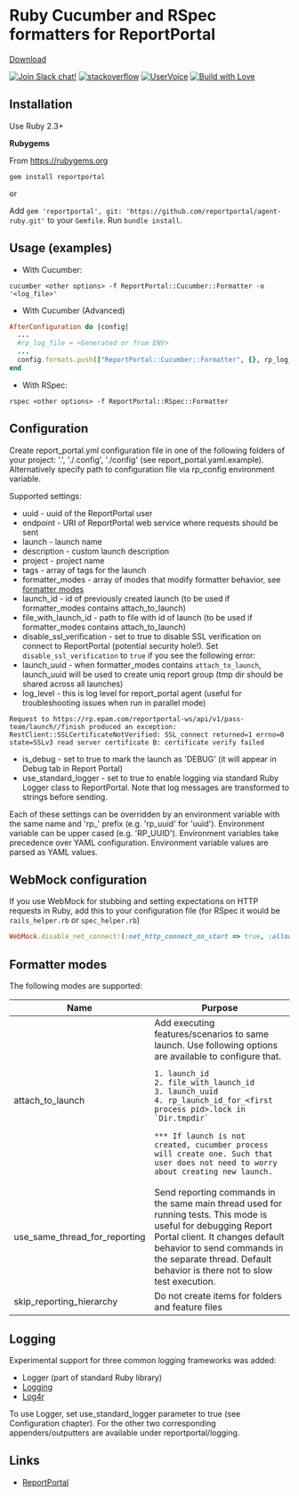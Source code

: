 # Ruby Cucumber and RSpec formatters for ReportPortal

 [Download](https://rubygems.org/gems/reportportal)
 
[![Join Slack chat!](https://reportportal-slack-auto.herokuapp.com/badge.svg)](https://reportportal-slack-auto.herokuapp.com)
[![stackoverflow](https://img.shields.io/badge/reportportal-stackoverflow-orange.svg?style=flat)](http://stackoverflow.com/questions/tagged/reportportal)
[![UserVoice](https://img.shields.io/badge/uservoice-vote%20ideas-orange.svg?style=flat)](https://rpp.uservoice.com/forums/247117-report-portal)
[![Build with Love](https://img.shields.io/badge/build%20with-❤%EF%B8%8F%E2%80%8D-lightgrey.svg)](http://reportportal.io?style=flat)


## Installation

Use Ruby 2.3+

**Rubygems**

From https://rubygems.org

~~~~~~~~~~~~~~~~~~~~~~~~~~~~~~~~~~~~~~~~~~~~~~~~~~~~~~~~~~~~~~~~~~~~~~~~~~~~~~~~
gem install reportportal
~~~~~~~~~~~~~~~~~~~~~~~~~~~~~~~~~~~~~~~~~~~~~~~~~~~~~~~~~~~~~~~~~~~~~~~~~~~~~~~~

or

Add `gem 'reportportal', git: 'https://github.com/reportportal/agent-ruby.git'` to your `Gemfile`. Run `bundle install`.

## Usage (examples)

* With Cucumber:

```cucumber <other options> -f ReportPortal::Cucumber::Formatter -o '<log_file>'```

* With Cucumber (Advanced)

```ruby
AfterConfiguration do |config|
  ...
  #rp_log_file = <Generated or from ENV>
  ...
  config.formats.push(["ReportPortal::Cucumber::Formatter", {}, rp_log_file])
end 
```
* With RSpec:

```rspec <other options> -f ReportPortal::RSpec::Formatter```

## Configuration
Create report_portal.yml configuration file in one of the following folders of your project: '.', './.config', './config' (see report_portal.yaml.example).
Alternatively specify path to configuration file via rp_config environment variable.

Supported settings:

 - uuid - uuid of the ReportPortal user
 - endpoint - URI of ReportPortal web service where requests should be sent
 - launch - launch name
 - description - custom launch description
 - project - project name
 - tags - array of tags for the launch
 - formatter_modes - array of modes that modify formatter behavior, see [formatter modes](#formatter_modes)
 - launch_id - id of previously created launch (to be used if formatter_modes contains attach_to_launch)
 - file_with_launch_id - path to file with id of launch (to be used if formatter_modes contains attach_to_launch)
 - disable_ssl_verification - set to true to disable SSL verification on connect to ReportPortal (potential security hole!). Set `disable_ssl_verification` to `true` if you see the following error:
 - launch_uuid - when formatter_modes contains `attach_to_launch`, launch_uuid will be used to create uniq report group (tmp dir should be shared across all launches)
 - log_level - this is log level for report_portal agent (useful for troubleshooting issues when run in parallel mode)
```
Request to https://rp.epam.com/reportportal-ws/api/v1/pass-team/launch//finish produced an exception: RestClient::SSLCertificateNotVerified: SSL_connect returned=1 errno=0 state=SSLv3 read server certificate B: certificate verify failed
```
 - is_debug - set to true to mark the launch as 'DEBUG' (it will appear in Debug tab in Report Portal)
 - use_standard_logger - set to true to enable logging via standard Ruby Logger class to ReportPortal. Note that log messages are transformed to strings before sending.

Each of these settings can be overridden by an environment variable with the same name and 'rp_' prefix (e.g. 'rp_uuid' for 'uuid'). Environment variable can be upper cased (e.g. 'RP_UUID').
Environment variables take precedence over YAML configuration.
Environment variable values are parsed as YAML values.

## WebMock configuration
If you use WebMock for stubbing and setting expectations on HTTP requests in Ruby,
add this to your configuration file (for RSpec it would be `rails_helper.rb` or `spec_helper.rb`)

```ruby
WebMock.disable_net_connect!(:net_http_connect_on_start => true, :allow_localhost => true, :allow => [/rp\.epam\.com/]) # Don't break Net::HTTP
```

<a name="formatter_modes"></a>
## Formatter modes

The following modes are supported:

<table><thead><tr><th>Name</th><th>Purpose</th></tr></thead>
<tbody>
<tr>
<td>attach_to_launch</td>
<td>
Add executing features/scenarios to same launch. 
Use following options are available to configure that. 

    1. launch_id
    2. file_with_launch_id 
    3. launch_uuid
    4. rp_launch_id_for_<first process pid>.lock in `Dir.tmpdir` 
    
    *** If launch is not created, cucumber process will create one. Such that user does not need to worry about creating new launch.
</td>
</tr>
<tr>
<td>use_same_thread_for_reporting</td>
<td>
Send reporting commands in the same main thread used for running tests. This mode is useful for debugging 
Report Portal client. It changes default behavior to send commands in the separate thread.
Default behavior is there not to slow test execution. </td>
</tr>
<tr>
<td>skip_reporting_hierarchy</td>
<td>
Do not create items for folders and feature files</td>
</tr>
</tbody>
</table>

## Logging
Experimental support for three common logging frameworks was added:

- Logger (part of standard Ruby library)
- [Logging](http://rubygems.org/gems/logging)
- [Log4r](https://rubygems.org/gems/log4r)

To use Logger, set use_standard_logger parameter to true (see Configuration chapter). For the other two corresponding appenders/outputters are available under reportportal/logging.

## Links

 - [ReportPortal](https://github.com/reportportal/)
